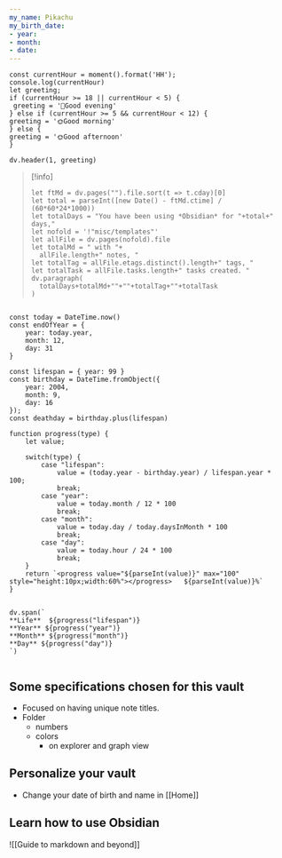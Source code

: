 ```yaml
---
my_name: Pikachu
my_birth_date:
- year:
- month:
- date:
---
```


```dataviewjs
const currentHour = moment().format('HH');
console.log(currentHour)
let greeting;
if (currentHour >= 18 || currentHour < 5) {
 greeting = '🌙Good evening'
} else if (currentHour >= 5 && currentHour < 12) {
greeting = '🌞Good morning'
} else {
greeting = '🌞Good afternoon'
}
  
dv.header(1, greeting)
```

> [!info] 
> ```dataviewjs
> let ftMd = dv.pages("").file.sort(t => t.cday)[0]
> let total = parseInt([new Date() - ftMd.ctime] / (60*60*24*1000))
> let totalDays = "You have been using *Obsidian* for "+total+" days,"
> let nofold = '!"misc/templates"'
> let allFile = dv.pages(nofold).file
> let totalMd = " with "+
> 	allFile.length+" notes, "
> let totalTag = allFile.etags.distinct().length+" tags, "
> let totalTask = allFile.tasks.length+" tasks created. "
> dv.paragraph(
> 	totalDays+totalMd+""+""+totalTag+""+totalTask
> )
> 
> ```

```dataviewjs

const today = DateTime.now()
const endOfYear = {
    year: today.year,
    month: 12,
    day: 31
}

const lifespan = { year: 99 } 
const birthday = DateTime.fromObject({
    year: 2004,
    month: 9,
    day: 16
});
const deathday = birthday.plus(lifespan)

function progress(type) {
    let value;
    
    switch(type) {
        case "lifespan": 
            value = (today.year - birthday.year) / lifespan.year * 100;
            break;
        case "year":
            value = today.month / 12 * 100
            break;
        case "month":
            value = today.day / today.daysInMonth * 100
            break;
        case "day":
            value = today.hour / 24 * 100
            break;
    }
    return `<progress value="${parseInt(value)}" max="100" style="height:10px;width:60%"></progress>   ${parseInt(value)}%`
}


dv.span(`
**Life**  ${progress("lifespan")}
**Year** ${progress("year")}
**Month** ${progress("month")}
**Day** ${progress("day")}
`)


```



## Some specifications chosen for this vault

- Focused on having unique note titles.
- Folder
	- numbers
	- colors
		- on explorer and graph view

## Personalize your vault

- Change your date of birth and name in [[Home]]

## Learn how to use Obsidian

![[Guide to markdown and beyond]]